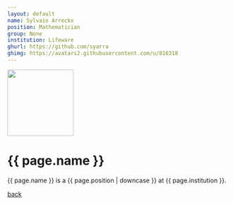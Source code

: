 ```yaml
---
layout: default
name: Sylvain Arreckx
position: Mathematician
group: None
institution: Lifeware
ghurl: https://github.com/syarra
ghimg: https://avatars2.githubusercontent.com/u/816318
---
```


<a href="{{ page.ghurl }}"><img src="{{ page.ghimg }}" height="150px"/></a>

# {{ page.name }}

{{ page.name }} is a {{ page.position | downcase }} at {{ page.institution }}.

<a href="{{ site.baseurl }}">back</a>
